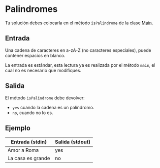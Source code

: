 # Palindromes

Tu solución debes colocarla en el método `isPalindrome` de la clase [Main](./Main.java).

## Entrada

Una cadena de caracteres en a-zA-Z (no caracteres especiales), puede contener espacios en blanco.

La entrada es estándar, esta lectura ya es realizada por el método `main`, el cual no es necesario que modifiques.

## Salida

El método `isPalindrome` debe devolver:

- `yes` cuando la cadena es un palíndromo.
- `no`, cuando no lo es.

## Ejemplo

| Entrada (stdin) | Salida (stdout) |
|---|---|
|Amor a Roma|yes|
|La casa es grande|no|
